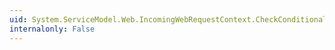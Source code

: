```yaml
---
uid: System.ServiceModel.Web.IncomingWebRequestContext.CheckConditionalRetrieve(System.Guid)
internalonly: False
---
```

